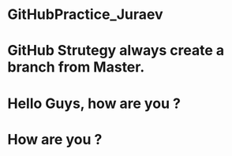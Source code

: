 # GitHubPractice_Juraev

# GitHub Strutegy always create a branch from Master.
# Hello Guys, how are you ?
# How are you ?